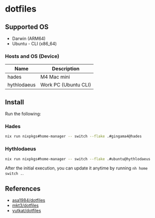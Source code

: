 # dotfiles

## Supported OS

- Darwin (ARM64)
- Ubuntu - CLI (x86_64)

### Hosts and OS (Device)

| Name        | Description          |
| ----------- | -------------------- |
| hades       | M4 Mac mini          |
| hythlodaeus | Work PC (Ubuntu CLI) |

## Install

Run the following:

### Hades

```bash
nix run nixpkgs#home-manager -- switch --flake .#gingama4@hades
```

### Hythlodaeus

```bash
nix run nixpkgs#home-manager -- switch --flake .#ubuntu@hythlodaeus
```

After the initial execution, you can update it anytime by running `nh home switch .`.

## References

- [asa1984/dotfiles](https://github.com/asa1984/dotfiles)
- [mkt3/dotfiles](https://github.com/mkt3/dotfiles)
- [yutkat/dotfiles](https://github.com/yutkat/dotfiles)
